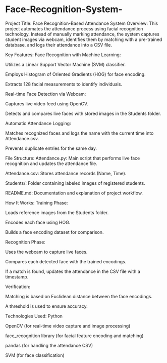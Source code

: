 # Face-Recognition-System-
Project Title: Face Recognition-Based Attendance System
Overview:
This project automates the attendance process using facial recognition technology. Instead of manually marking attendance, the system captures student images via webcam, identifies them by matching with a pre-trained database, and logs their attendance into a CSV file.

Key Features:
Face Recognition with Machine Learning:

Utilizes a Linear Support Vector Machine (SVM) classifier.

Employs Histogram of Oriented Gradients (HOG) for face encoding.

Extracts 128 facial measurements to identify individuals.

Real-time Face Detection via Webcam:

Captures live video feed using OpenCV.

Detects and compares live faces with stored images in the Students folder.

Automatic Attendance Logging:

Matches recognized faces and logs the name with the current time into Attendance.csv.

Prevents duplicate entries for the same day.

File Structure:
Attendance.py: Main script that performs live face recognition and updates the attendance file.

Attendance.csv: Stores attendance records (Name, Time).

Students/: Folder containing labeled images of registered students.

README.md: Documentation and explanation of project workflow.

How It Works:
Training Phase:

Loads reference images from the Students folder.

Encodes each face using HOG.

Builds a face encoding dataset for comparison.

Recognition Phase:

Uses the webcam to capture live faces.

Compares each detected face with the trained encodings.

If a match is found, updates the attendance in the CSV file with a timestamp.

Verification:

Matching is based on Euclidean distance between the face encodings.

A threshold is used to ensure accuracy.

Technologies Used:
Python

OpenCV (for real-time video capture and image processing)

face_recognition library (for facial feature encoding and matching)

pandas (for handling the attendance CSV)

SVM (for face classification)

